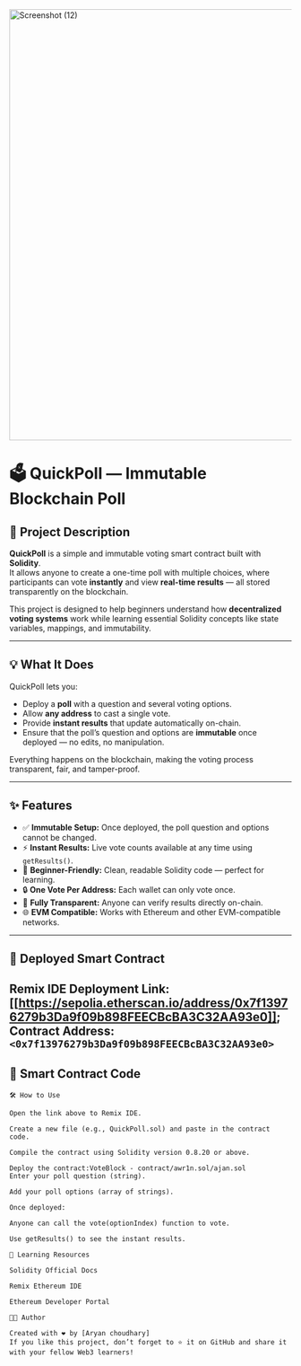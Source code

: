 <img width="1366" height="768" alt="Screenshot (12)" src="https://github.com/user-attachments/assets/f517a9be-0ee5-4161-9bdd-7c33e207374f" />

# 🗳️ QuickPoll — Immutable Blockchain Poll

## 🧩 Project Description
**QuickPoll** is a simple and immutable voting smart contract built with **Solidity**.  
It allows anyone to create a one-time poll with multiple choices, where participants can vote **instantly** and view **real-time results** — all stored transparently on the blockchain.  

This project is designed to help beginners understand how **decentralized voting systems** work while learning essential Solidity concepts like state variables, mappings, and immutability.

---

## 💡 What It Does
QuickPoll lets you:
- Deploy a **poll** with a question and several voting options.
- Allow **any address** to cast a single vote.
- Provide **instant results** that update automatically on-chain.
- Ensure that the poll’s question and options are **immutable** once deployed — no edits, no manipulation.

Everything happens on the blockchain, making the voting process transparent, fair, and tamper-proof.

---

## ✨ Features
- ✅ **Immutable Setup:** Once deployed, the poll question and options cannot be changed.  
- ⚡ **Instant Results:** Live vote counts available at any time using `getResults()`.  
- 🧠 **Beginner-Friendly:** Clean, readable Solidity code — perfect for learning.  
- 🔒 **One Vote Per Address:** Each wallet can only vote once.  
- 🧩 **Fully Transparent:** Anyone can verify results directly on-chain.  
- 🌐 **EVM Compatible:** Works with Ethereum and other EVM-compatible networks.

---

## 🔗 Deployed Smart Contract
**Remix IDE Deployment Link:**  
[[https://sepolia.etherscan.io/address/0x7f13976279b3Da9f09b898FEECBcBA3C32AA93e0]];
**Contract Address:** `<0x7f13976279b3Da9f09b898FEECBcBA3C32AA93e0>`
---
## 🧱 Smart Contract Code
```solidity
🛠️ How to Use

Open the link above to Remix IDE.

Create a new file (e.g., QuickPoll.sol) and paste in the contract code.

Compile the contract using Solidity version 0.8.20 or above.

Deploy the contract:VoteBlock - contract/awr1n.sol/ajan.sol
Enter your poll question (string).

Add your poll options (array of strings).

Once deployed:

Anyone can call the vote(optionIndex) function to vote.

Use getResults() to see the instant results.

📘 Learning Resources

Solidity Official Docs

Remix Ethereum IDE

Ethereum Developer Portal

🧑‍💻 Author

Created with ❤️ by [Aryan choudhary]
If you like this project, don’t forget to ⭐ it on GitHub and share it with your fellow Web3 learners!
